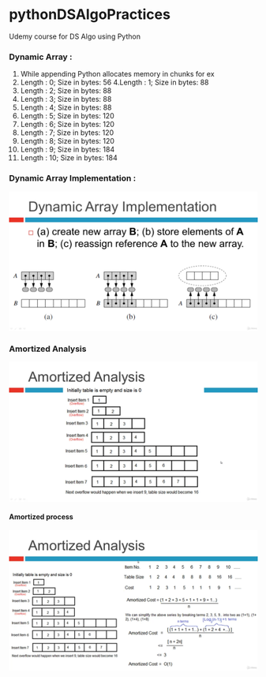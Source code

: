 # pythonDSAlgoPractices
Udemy course for DS Algo using Python

### Dynamic Array : 
1. While appending Python allocates memory in chunks for ex 
3. Length :   0; Size in bytes:   56
4.Length :   1; Size in bytes:   88 
4. Length :   2; Size in bytes:   88 
5. Length :   3; Size in bytes:   88 
6. Length :   4; Size in bytes:   88 
7. Length :   5; Size in bytes:  120 
8. Length :   6; Size in bytes:  120 
9. Length :   7; Size in bytes:  120 
10. Length :   8; Size in bytes:  120 
11. Length :   9; Size in bytes:  184 
12. Length :  10; Size in bytes:  184

### Dynamic Array Implementation : 

![img.png](images/img.png)

### Amortized Analysis
![img.png](images/img-amortized.png)

#### Amortized process
![img.png](images/img-amortized-process.png)